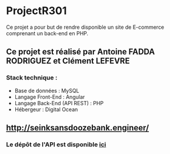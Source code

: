 # ProjectR301

Ce projet a pour but de rendre disponible un site de E-commerce comprenant un back-end en PHP.

## Ce projet est réalisé par Antoine FADDA RODRIGUEZ et Clément LEFEVRE

### Stack technique :

- Base de données : MySQL
- Langage Front-End : Angular
- Langage Back-End (API REST) : PHP
- Hébergeur : Digital Ocean

## http://seinksansdoozebank.engineer/

### Le dépôt de l'API est disponible [ici](https://github.com/Firelods/apiR301)
